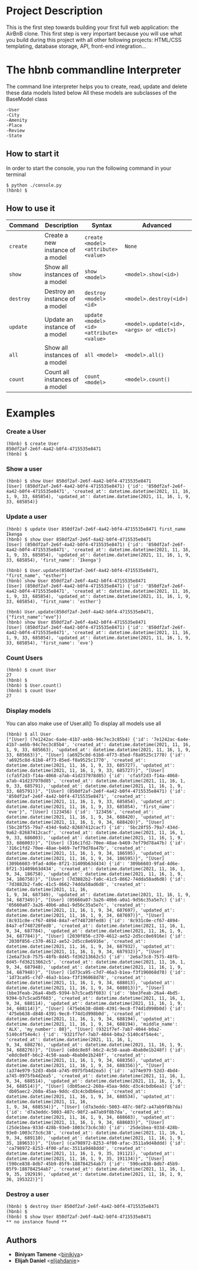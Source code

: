 # Project Description
This is the first step towards building your first full web application: the AirBnB clone. This first step is very important because you will use what you build during this project with all other following projects: HTML/CSS templating, database storage, API, front-end integration…


# The hbnb commandline Interpreter
The command line interpreter helps you to create, read, update and delete these data models listed below
All these models are subclasses of the BaseModel class

```
-User
-City
-Amenity
-Place
-Review
-State
```

## How to start it
In order to start the console, you run the following command in your terminal

```
$ python ./console.py
(hbnb) $
```

## How to use it
| Command | Description | Syntax |Advanced |
|---------|-------------|---------|---------|
| `create` | Create a new instance of a model | `create <model> <attribute> <value>` |`None`|
| `show` | Show all instances of a model | `show <model>` |`<model>.show(<id>)`|
| `destroy` | Destroy an instance of a model | `destroy <model> <id>` |`<model>.destroy(<id>)`|
| `update` | Update an instance of a model | `update <model> <id> <attribute> <value>` |`<model>.update(<id>, <args> or <dict>)`|
| `all` | Show all instances of a model | `all <model>` |`<model>.all()`|
| `count` | Count all instances of a model | `count <model>` |`<model>.count()`|

# Examples
### Create a User
```
(hbnb) $ create User
850df2af-2e6f-4a42-b0f4-4715535e8471
(hbnb) $
```
### Show a user
```
(hbnb) $ show User 850df2af-2e6f-4a42-b0f4-4715535e8471
[User] (850df2af-2e6f-4a42-b0f4-4715535e8471) {'id': '850df2af-2e6f-4a42-b0f4-4715535e8471', 'created_at': datetime.datetime(2021, 11, 16, 1, 9, 33, 685854), 'updated_at': datetime.datetime(2021, 11, 16, 1, 9, 33, 685854)}
```

### Update a user
```
(hbnb) $ update User 850df2af-2e6f-4a42-b0f4-4715535e8471 first_name Ikenga
(hbnb) $ show User 850df2af-2e6f-4a42-b0f4-4715535e8471
[User] (850df2af-2e6f-4a42-b0f4-4715535e8471) {'id': '850df2af-2e6f-4a42-b0f4-4715535e8471', 'created_at': datetime.datetime(2021, 11, 16, 1, 9, 33, 685854), 'updated_at': datetime.datetime(2021, 11, 16, 1, 9, 33, 685854), 'first_name': 'Ikenga'}

(hbnb) $ User.update(850df2af-2e6f-4a42-b0f4-4715535e8471, "first_name", "esther")
(hbnb) show User 850df2af-2e6f-4a42-b0f4-4715535e8471
[User] (850df2af-2e6f-4a42-b0f4-4715535e8471) {'id': '850df2af-2e6f-4a42-b0f4-4715535e8471', 'created_at': datetime.datetime(2021, 11, 16, 1, 9, 33, 685854), 'updated_at': datetime.datetime(2021, 11, 16, 1, 9, 33, 685854), 'first_name': 'esther'}

(hbnb) User.update(850df2af-2e6f-4a42-b0f4-4715535e8471, {"first_name":"eve"})
(hbnb) show User 850df2af-2e6f-4a42-b0f4-4715535e8471
[User] (850df2af-2e6f-4a42-b0f4-4715535e8471) {'id': '850df2af-2e6f-4a42-b0f4-4715535e8471', 'created_at': datetime.datetime(2021, 11, 16, 1, 9, 33, 685854), 'updated_at': datetime.datetime(2021, 11, 16, 1, 9, 33, 685854), 'first_name': 'eve'}
```

### Count Users
```
(hbnb) $ count User
27
(hbnb) $
(hbnb) $ User.count()
(hbnb) $ count User
27
```

### Display models
You can also make use of User.all()
To display all models use all
```
(hbnb) $ all User
["[User] (7e1242ac-6a4e-41b7-aebb-94c7ec3c85b4) {'id': '7e1242ac-6a4e-41b7-aebb-94c7ec3c85b4', 'created_at': datetime.datetime(2021, 11, 16, 1, 9, 33, 685663), 'updated_at': datetime.datetime(2021, 11, 16, 1, 9, 33, 685663)}", "[User] (a6925c8d-61b8-4f73-85ed-f8a9525c1770) {'id': 'a6925c8d-61b8-4f73-85ed-f8a9525c1770', 'created_at': datetime.datetime(2021, 11, 16, 1, 9, 33, 685727), 'updated_at': datetime.datetime(2021, 11, 16, 1, 9, 33, 685727)}", "[User] (cfa5f2d3-f14a-4068-a7ab-41d237978d85) {'id': 'cfa5f2d3-f14a-4068-a7ab-41d237978d85', 'created_at': datetime.datetime(2021, 11, 16, 1, 9, 33, 685791), 'updated_at': datetime.datetime(2021, 11, 16, 1, 9, 33, 685791)}", "[User] (850df2af-2e6f-4a42-b0f4-4715535e8471) {'id': '850df2af-2e6f-4a42-b0f4-4715535e8471', 'created_at': datetime.datetime(2021, 11, 16, 1, 9, 33, 685854), 'updated_at': datetime.datetime(2021, 11, 16, 1, 9, 33, 685854), 'first_name': 'eve'}", "[User] (123456) {'id': '123456', 'created_at': datetime.datetime(2021, 11, 16, 1, 9, 34, 688420), 'updated_at': datetime.datetime(2021, 11, 16, 1, 9, 34, 688420)}", "[User] (5bc28f55-79a7-434d-9a62-82687412cacf) {'id': '5bc28f55-79a7-434d-9a62-82687412cacf', 'created_at': datetime.datetime(2021, 11, 16, 1, 9, 33, 686003), 'updated_at': datetime.datetime(2021, 11, 16, 1, 9, 33, 686003)}", "[User] (316c1fd2-70ee-48ae-b469-7ef79d78a47b) {'id': '316c1fd2-70ee-48ae-b469-7ef79d78a47b', 'created_at': datetime.datetime(2021, 11, 16, 1, 9, 34, 186595), 'updated_at': datetime.datetime(2021, 11, 16, 1, 9, 34, 186595)}", "[User] (309b6603-9fad-4d6e-8f21-31409b63d434) {'id': '309b6603-9fad-4d6e-8f21-31409b63d434', 'created_at': datetime.datetime(2021, 11, 16, 1, 9, 34, 186758), 'updated_at': datetime.datetime(2021, 11, 16, 1, 9, 34, 186758)}", "[User] (7d3882b2-fa0c-41c5-8662-74dda58ad6d8) {'id': '7d3882b2-fa0c-41c5-8662-74dda58ad6d8', 'created_at': datetime.datetime(2021, 11, 16, 
1, 9, 34, 687349), 'updated_at': datetime.datetime(2021, 11, 16, 1, 9, 34, 687349)}", "[User] (05660a07-3a26-40b6-a0a1-9d56c35a5e7c) {'id': '05660a07-3a26-40b6-a0a1-9d56c35a5e7c', 'created_at': datetime.datetime(2021, 11, 16, 1, 9, 34, 687697), 'updated_at': datetime.datetime(2021, 11, 16, 1, 9, 34, 687697)}", "[User] (8c931c0e-cf67-4894-84a7-ef748720fed8) {'id': '8c931c0e-cf67-4894-84a7-ef748720fed8', 'created_at': datetime.datetime(2021, 11, 16, 1, 9, 34, 687784), 'updated_at': datetime.datetime(2021, 11, 16, 1, 9, 34, 687784)}", "[User] (2030f856-c370-4612-ae52-2d5cc8e6916e) {'id': '2030f856-c370-4612-ae52-2d5cc8e6916e', 'created_at': datetime.datetime(2021, 11, 16, 1, 9, 34, 687932), 'updated_at': datetime.datetime(2021, 11, 16, 1, 9, 34, 687932)}", "[User] (2e6a73c8-7575-48fb-8d45-fd36213662c5) {'id': '2e6a73c8-7575-48fb-8d45-fd36213662c5', 'created_at': datetime.datetime(2021, 11, 16, 1, 9, 34, 687948), 'updated_at': datetime.datetime(2021, 11, 16, 1, 9, 34, 687948)}", "[User] (1d73ca95-c7d7-46a3-b1ea-f3f196068d78) {'id': '1d73ca95-c7d7-46a3-b1ea-f3f196068d78', 'created_at': datetime.datetime(2021, 11, 16, 1, 9, 34, 688013), 'updated_at': datetime.datetime(2021, 11, 16, 1, 9, 34, 688013)}", "[User] (bbe3feab-26a4-4bd5-9394-b7c5cad5f603) {'id': 'bbe3feab-26a4-4bd5-9394-b7c5cad5f603', 'created_at': datetime.datetime(2021, 11, 16, 1, 9, 34, 688114), 'updated_at': datetime.datetime(2021, 11, 16, 1, 9, 34, 688114)}", "[User] (475eb638-d848-4391-9ec8-f74d1d998b0d) {'id': '475eb638-d848-4391-9ec8-f74d1d998b0d', 'created_at': datetime.datetime(2021, 11, 16, 1, 9, 34, 688194), 'updated_at': datetime.datetime(2021, 11, 16, 1, 9, 34, 688194), 'middle_name': 'ALX', 'my_number': 88}", "[User] (9321f7ef-7ab7-4044-b0a2-5140c4f54e4c) {'id': '9321f7ef-7ab7-4044-b0a2-5140c4f54e4c', 'created_at': datetime.datetime(2021, 11, 16, 1, 
9, 34, 688276), 'updated_at': datetime.datetime(2021, 11, 16, 1, 9, 34, 688276)}", "[User] (e8dc8e8f-b6c2-4c50-aaab-4bab0e1b248f) {'id': 'e8dc8e8f-b6c2-4c50-aaab-4bab0e1b248f', 'created_at': datetime.datetime(2021, 11, 16, 1, 9, 34, 688356), 'updated_at': datetime.datetime(2021, 11, 16, 1, 9, 34, 688356)}", "[User] (a374e979-52d3-4bd4-a745-0975fb4d2ea5) {'id': 'a374e979-52d3-4bd4-a745-0975fb4d2ea5', 'created_at': datetime.datetime(2021, 11, 16, 1, 9, 34, 688514), 'updated_at': datetime.datetime(2021, 11, 16, 1, 9, 34, 688514)}", "[User] (db05aec2-260a-45aa-9ddc-d3c4cbdb6ea1) {'id': 'db05aec2-260a-45aa-9ddc-d3c4cbdb6ea1', 'created_at': datetime.datetime(2021, 11, 16, 1, 9, 34, 688534), 'updated_at': datetime.datetime(2021, 11, 16, 
1, 9, 34, 688534)}", "[User] (d7a3eddc-5003-487c-98f2-a47ab9f8b7da) {'id': 'd7a3eddc-5003-487c-98f2-a47ab9f8b7da', 'created_at': datetime.datetime(2021, 11, 16, 1, 9, 34, 688603), 'updated_at': datetime.datetime(2021, 11, 16, 1, 9, 34, 688603)}", "[User] (25de1bea-933d-428b-93e0-1003c73c6c38) {'id': '25de1bea-933d-428b-93e0-1003c73c6c38', 'created_at': datetime.datetime(2021, 11, 16, 1, 9, 34, 689110), 'updated_at': datetime.datetime(2021, 11, 16, 1, 9, 35, 189653)}", "[User] (ca798972-8253-4f00-afac-3511a9d48ddd) {'id': 'ca798972-8253-4f00-afac-3511a9d48ddd', 'created_at': datetime.datetime(2021, 11, 16, 1, 9, 35, 191121), 'updated_at': datetime.datetime(2021, 11, 16, 1, 9, 35, 191134)}", "[User] (590ce838-8db7-45b9-85f9-188784254ab7) {'id': '590ce838-8db7-45b9-85f9-188784254ab7', 'created_at': datetime.datetime(2021, 11, 16, 1, 9, 35, 192919), 'updated_at': datetime.datetime(2021, 11, 16, 1, 9, 36, 195322)}"]
```

### Destroy a user
```
(hbnb) $ destroy User 850df2af-2e6f-4a42-b0f4-4715535e8471
(hbnb) $
(hbnb) $ show User 850df2af-2e6f-4a42-b0f4-4715535e8471
** no instance found **
```


## Authors
* **Biniyam Tamene** <[binikiya](https://github.com/binikiya)>
* **Elijah Daniel** <[elijahdanie](https://github.com/elijahdanie)>